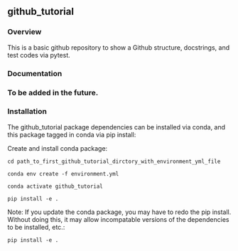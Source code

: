 ##  github_tutorial 

### Overview

This is a basic github repository to show a Github structure, docstrings, and test codes via pytest.

### Documentation

### To be added in the future.

### Installation

The  github_tutorial package dependencies can be installed via conda, and this package tagged in conda via pip install:

Create and install conda package:

`cd path_to_first_github_tutorial_dirctory_with_environment_yml_file`

`conda env create -f environment.yml`

`conda activate github_tutorial`

`pip install -e .`

Note: If you update the conda package, you may have to redo the pip install.  Without doing this, it may allow incompatable versions of the dependencies to be installed, etc.:

`pip install -e .`

